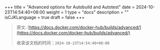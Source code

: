 +++
title = "Advanced options for Autobuild and Autotest"
date = 2024-10-23T14:54:40+08:00
weight = 1
type = "docs"
description = ""
isCJKLanguage = true
draft = false
+++

> 原文: [https://docs.docker.com/docker-hub/builds/advanced/](https://docs.docker.com/docker-hub/builds/advanced/)
>
> 收录该文档的时间：`2024-10-23T14:54:40+08:00`
